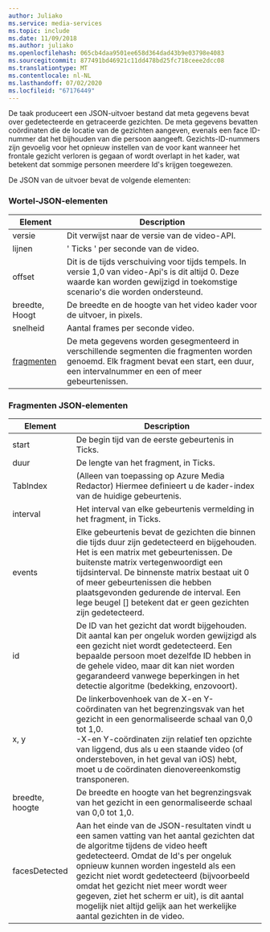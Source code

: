 ```yaml
---
author: Juliako
ms.service: media-services
ms.topic: include
ms.date: 11/09/2018
ms.author: juliako
ms.openlocfilehash: 065cb4daa9501ee658d364dad43b9e03798e4083
ms.sourcegitcommit: 877491bd46921c11dd478bd25fc718ceee2dcc08
ms.translationtype: MT
ms.contentlocale: nl-NL
ms.lasthandoff: 07/02/2020
ms.locfileid: "67176449"
---
```

De taak produceert een JSON-uitvoer bestand dat meta gegevens bevat over gedetecteerde en getraceerde gezichten. De meta gegevens bevatten coördinaten die de locatie van de gezichten aangeven, evenals een face ID-nummer dat het bijhouden van die persoon aangeeft. Gezichts-ID-nummers zijn gevoelig voor het opnieuw instellen van de voor kant wanneer het frontale gezicht verloren is gegaan of wordt overlapt in het kader, wat betekent dat sommige personen meerdere Id's krijgen toegewezen.

De JSON van de uitvoer bevat de volgende elementen:

### <a name="root-json-elements"></a>Wortel-JSON-elementen

| Element | Description |
| --- | --- |
| versie |Dit verwijst naar de versie van de video-API. |
| lijnen |' Ticks ' per seconde van de video. |
| offset |Dit is de tijds verschuiving voor tijds tempels. In versie 1,0 van video-Api's is dit altijd 0. Deze waarde kan worden gewijzigd in toekomstige scenario's die worden ondersteund. |
| breedte, Hoogt |De breedte en de hoogte van het video kader voor de uitvoer, in pixels.|
| snelheid |Aantal frames per seconde video. |
| [fragmenten](#fragments-json-elements) |De meta gegevens worden gesegmenteerd in verschillende segmenten die fragmenten worden genoemd. Elk fragment bevat een start, een duur, een intervalnummer en een of meer gebeurtenissen. |

### <a name="fragments-json-elements"></a>Fragmenten JSON-elementen

|Element|Description|
|---|---|
| start |De begin tijd van de eerste gebeurtenis in Ticks. |
| duur |De lengte van het fragment, in Ticks. |
| TabIndex | (Alleen van toepassing op Azure Media Redactor) Hiermee definieert u de kader-index van de huidige gebeurtenis. |
| interval |Het interval van elke gebeurtenis vermelding in het fragment, in Ticks. |
| events |Elke gebeurtenis bevat de gezichten die binnen die tijds duur zijn gedetecteerd en bijgehouden. Het is een matrix met gebeurtenissen. De buitenste matrix vertegenwoordigt een tijdsinterval. De binnenste matrix bestaat uit 0 of meer gebeurtenissen die hebben plaatsgevonden gedurende de interval. Een lege beugel [] betekent dat er geen gezichten zijn gedetecteerd. |
| id |De ID van het gezicht dat wordt bijgehouden. Dit aantal kan per ongeluk worden gewijzigd als een gezicht niet wordt gedetecteerd. Een bepaalde persoon moet dezelfde ID hebben in de gehele video, maar dit kan niet worden gegarandeerd vanwege beperkingen in het detectie algoritme (bedekking, enzovoort). |
| x, y |De linkerbovenhoek van de X-en Y-coördinaten van het begrenzingsvak van het gezicht in een genormaliseerde schaal van 0,0 tot 1,0. <br/>-X-en Y-coördinaten zijn relatief ten opzichte van liggend, dus als u een staande video (of ondersteboven, in het geval van iOS) hebt, moet u de coördinaten dienovereenkomstig transponeren. |
| breedte, hoogte |De breedte en hoogte van het begrenzingsvak van het gezicht in een genormaliseerde schaal van 0,0 tot 1,0. |
| facesDetected |Aan het einde van de JSON-resultaten vindt u een samen vatting van het aantal gezichten dat de algoritme tijdens de video heeft gedetecteerd. Omdat de Id's per ongeluk opnieuw kunnen worden ingesteld als een gezicht niet wordt gedetecteerd (bijvoorbeeld omdat het gezicht niet meer wordt weer gegeven, ziet het scherm er uit), is dit aantal mogelijk niet altijd gelijk aan het werkelijke aantal gezichten in de video. |
